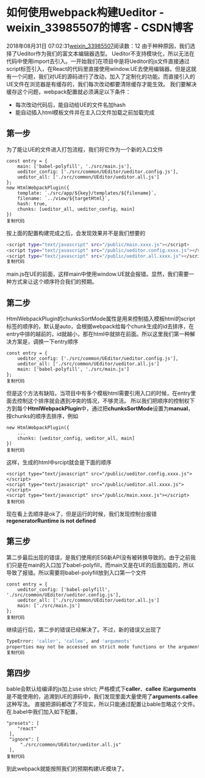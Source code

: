 # 如何使用webpack构建Ueditor - weixin_33985507的博客 - CSDN博客
2018年08月31日 07:02:31[weixin_33985507](https://me.csdn.net/weixin_33985507)阅读数：12
由于种种原因，我们选择了Ueditor作为我们的富文本编辑器选型。
Ueditor不支持模块化，所以无法在代码中使用import去引入。一开始我们在项目中是将Ueditor的js文件直接通过script标签引入，在React的代码里直接使用window.UE去使用编辑器。但是这就有一个问题，我们对UE的源码进行了改动，加入了定制化的功能。而直接引入的UE文件在浏览器是有缓存的，我们每次改动都要清除缓存才能生效。
我们要解决缓存这个问题，webpack配置就必须满足以下条件：
- 每次改动代码后，能自动给UE的文件名加hash
- 能自动插入html模板文件并在主入口文件加载之前加载完成
## 第一步
为了能让UE的文件进入打包流程，我们将它作为一个新的入口文件
```
const entry = {
    main: ['babel-polyfill', './src/main.js'],
    ueditor_config: ['./src/common/UEditor/ueditor.config.js'],
    ueditor_all: ['./src/common/UEditor/ueditor.all.js']
};
new HtmlWebpackPlugin({
    template: `./src/app/${key}/templates/${filename}`,
    filename: `../view/${targetHtml}`,
    hash: true,
    chunks: [ueditor_all, ueditor_config, main]
})
复制代码
```
按上面的配置构建完成之后，会发现效果并不是我们想要的
```bash
<script type="text/javascript" src="/public/main.xxxx.js"></script> 
<script type="text/javascript" src="/public/ueditor.config.xxxx.js"></script> 
<script type="text/javascript" src="/public/ueditor.all.xxxx.js"></script>
复制代码
```
main.js在UE的前面，这样main中使用window.UE就会报错。显然，我们需要一种方式来让这个顺序符合我们的预期。
## 第二步
HtmlWebpackPlugin的chunksSortMode属性是用来控制插入模板html的script标签的顺序的，默认是auto，会根据webpack给每个chunk生成的id去排序，在entry中排的越前的，id就越小，那在html中就排在前面。所以这里我们第一种解决方案是，调换一下entry顺序
```
const entry = {
	ueditor_config: ['./src/common/UEditor/ueditor.config.js'],
    ueditor_all: ['./src/common/UEditor/ueditor.all.js']
    main: ['babel-polyfill', './src/main.js']
};
复制代码
```
但是这个方法有缺陷，当项目中有多个模板html需要引用入口的时候，在entry里面去控制这个排序就会遇到冲突的情况，不够灵活。
所以我们把顺序的控制权下方到每个**HtmlWebpackPlugin**中，通过把**chunksSortMode**设置为**manual**，按chunks的顺序去排序，例如
```
new HtmlWebpackPlugin({
	...
    chunks: [ueditor_config, ueditor_all, main]
})
复制代码
```
这样，生成的html中srcipt就会是下面的顺序
```
<script type="text/javascript" src="/public/ueditor.config.xxxx.js"></script> 
<script type="text/javascript" src="/public/ueditor.all.xxxx.js"></script>
<script type="text/javascript" src="/public/main.xxxx.js"></script> 
复制代码
```
现在看上去顺序是ok了，但是运行的时候，我们发现控制台报错
**regeneratorRuntime is not defined**
## 第三步
第二步最后出现的错误，是我们使用的ES6新API没有被转换导致的。由于之前我们只是在main的入口加了babel-polyfill，而main又是在UE的后面加载的，所以导致了报错。所以需要将babel-polyfill放到入口第一个文件
```
const entry = {
	ueditor_config: ['babel-polyfill', './src/common/UEditor/ueditor.config.js'],
    ueditor_all: ['./src/common/UEditor/ueditor.all.js']
    main: ['./src/main.js']
};
复制代码
```
继续运行后，第二步的错误已经解决了。不过，新的错误又出现了
```bash
TypeError: 'caller', 'callee', and 'arguments' 
properties may not be accessed on strict mode functions or the arguments objects for calls to them
复制代码
```
## 第四步
bable会默认给编译的js加上use strict;
严格模式下**caller**、**callee** 和**arguments** 是不能使用的，追溯到UE的源码中，我们发现里面大量使用了**arguments.callee**这种写法。
直接把源码都改了不现实，所以只能通过配置让bable忽略这个文件。在.babel中我们加入如下配置，
```
"presets": [
    "react"
 ],
 "ignore": [
     "./src/common/UEditor/ueditor.all.js"
 ],
复制代码
```
到此webpack就能按照我们的预期构建UE模块了。
